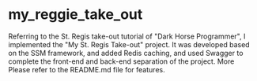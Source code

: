 # my_reggie_take_out
Referring to the St. Regis take-out tutorial of "Dark Horse Programmer", I implemented the "My St. Regis Take-out" project. It was developed based on the SSM framework, and added Redis caching, and used Swagger to complete the front-end and back-end separation of the project. More Please refer to the README.md file for features.
